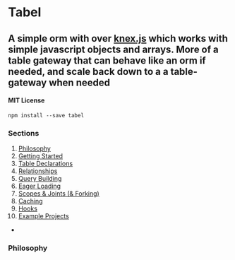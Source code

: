 # Tabel

## A simple orm with over [knex.js](http://knexjs.org/) which works with simple javascript objects and arrays. More of a table gateway that can behave like an orm if needed, and scale back down to a a table-gateway when needed

#### MIT License

`npm install --save tabel`

### Sections

1. [Philosophy](#philosophy)
2. [Getting Started](#getting-started)
3. [Table Declarations](#table-declarations)
4. [Relationships](#relationships)
5. [Query Building](#query-building)
6. [Eager Loading](#eager-loading)
7. [Scopes & Joints (& Forking)](#scopes-and-joints)
8. [Caching](#caching)
9. [Hooks](#hooks)
10. [Example Projects](#examples)

-

<h3 id="philosophy">Philosophy</h3>


